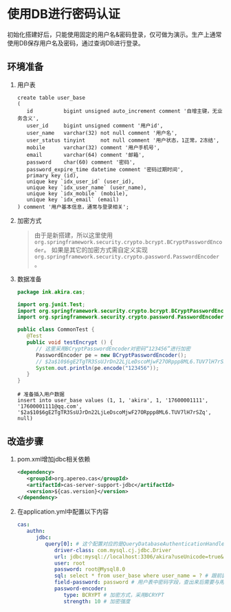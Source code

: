 # 使用DB进行密码认证
初始化搭建好后，只能使用固定的用户名&密码登录，仅可做为演示。生产上通常使用DB保存用户名及密码，通过查询DB进行登录。

## 环境准备
1. 用户表
    ```mysql
    create table user_base
    (
       id          bigint unsigned auto_increment comment '自增主键，无业务含义',
       user_id     bigint unsigned comment '用户id',
       user_name   varchar(32) not null comment '用户名',
       user_status tinyint     not null comment '用户状态，1正常，2冻结',
       mobile      varchar(32) comment '用户手机号',
       email       varchar(64) comment '邮箱',
       password    char(60) comment '密码',
       password_expire_time datetime comment '密码过期时间',
       primary key (id),
       unique key `idx_user_id` (user_id),
       unique key `idx_user_name` (user_name),
       unique key `idx_mobile` (mobile),
       unique key `idx_email` (email)
    ) comment '用户基本信息，通常与登录相关';
    ```
2. 加密方式
   > 由于是新搭建，所以这里使用 `org.springframework.security.crypto.bcrypt.BCryptPasswordEncoder`。 
   > 如果是其它的加密方式需自定义实现 `org.springframework.security.crypto.password.PasswordEncoder`。
3. 数据准备
   ```java
   package ink.akira.cas;
   
   import org.junit.Test;
   import org.springframework.security.crypto.bcrypt.BCryptPasswordEncoder;
   import org.springframework.security.crypto.password.PasswordEncoder;
   
   public class CommonTest {
      @Test
      public void testEncrypt () {
         // 这里采用BCryptPasswordEncoder对密码“123456”进行加密
         PasswordEncoder pe = new BCryptPasswordEncoder();
         // $2a$10$6gE2TgTR3SsUJrDn22LjLeDscoMjwF27ORppp8ML6.TUV7lH7rSZq
         System.out.println(pe.encode("123456"));
      }
   }
   
   ```
   ```mysql
   # 准备插入用户数据
   insert into user_base values (1, 1, 'akira', 1, '17600001111', '17600001111@qq.com', '$2a$10$6gE2TgTR3SsUJrDn22LjLeDscoMjwF27ORppp8ML6.TUV7lH7rSZq', null)
   ```

## 改造步骤
1. pom.xml增加jdbc相关依赖
   ```xml
   <dependency>
      <groupId>org.apereo.cas</groupId>
      <artifactId>cas-server-support-jdbc</artifactId>
      <version>${cas.version}</version>
   </dependency> 
   ```
2. 在application.yml中配置以下内容
   ```yaml
   cas:
      authn:
         jdbc:
            query[0]: # 这个配置对应的是QueryDatabaseAuthenticationHandler
               driver-class: com.mysql.cj.jdbc.Driver
               url: jdbc:mysql://localhost:3306/akira?useUnicode=true&characterEncoding=utf8
               user: root
               password: root@Mysql8.0
               sql: select * from user_base where user_name = ? # 跟前面用户表相关，用于查询数据
               field-password: password # 用户表中密码字段，查出来后需要与用户输入的密码进行对比
               password-encoder:
                  type: BCRYPT # 加密方式，采用BCRYPT
                  strength: 10 # 加密强度
   ```